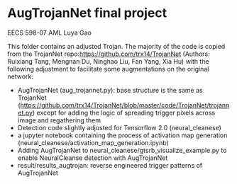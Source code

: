 # AugTrojanNet final project

EECS 598-07 AML Luya Gao

This folder contains an adjusted Trojan. The majority of the code is copied from the TrojanNet repo:https://github.com/trx14/TrojanNet (Authors: Ruixiang Tang, Mengnan Du, Ninghao Liu, Fan Yang, Xia Hu) with the following adjustment to facilitate some augmentations on the original network:

- AugTrojanNet (aug_trojannet.py): base structure is the same as TrojanNet (https://github.com/trx14/TrojanNet/blob/master/code/TrojanNet/trojannet.py) except for adding the logic of spreading trigger pixels across image and regathering them
- Detection code slightly adjusted for Tensorflow 2.0 (neural_cleanese)
- a jupyter notebook containing the process of activation map generation (neural_cleanese/activation_map_generation.ipynb)
- Adding AugTrojanNet to neural_cleanese/gtsrb_visualize_example.py to enable NeuralCleanse detection with AugTrojanNet
- result/results_augtrojan: reverse engineered trigger patterns of AugTrojanNet